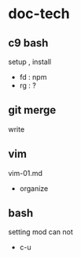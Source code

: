 
# doc-tech


## c9 bash

setup , install

- fd : npm
- rg : ?


## git merge

write


## vim

vim-01.md
- organize


## bash

setting mod can not
- c-u



